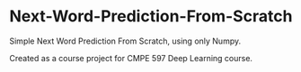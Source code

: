 # Next-Word-Prediction-From-Scratch

Simple Next Word Prediction From Scratch, using only Numpy.

Created as a course project for CMPE 597 Deep Learning course.
